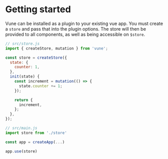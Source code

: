 # Getting started

Vune can be installed as a plugin to your existing vue app. You must create a `store` and pass that into the plugin options. The store will then be provided to all components, as well as being accessible on `$store`.

```js
// src/store.js
import { createStore, mutation } from 'vune';

const store = createStore({
  state: {
    counter: 1,
  },
  init(state) {
    const increment = mutation(() => {
      state.counter += 1;
    });

    return {
      increment,
    };
  },
});
```

```js
// src/main.js
import store from './store'

const app = createApp(...)

app.use(store)
```
